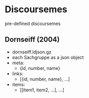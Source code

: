 # Discoursemes

pre-defined discoursemes

## Dornseiff (2004)
- dornseiff.ldjson.gz
- each Sachgruppe as a json object
- meta: 
  + {id, number, name}
- links: 
  + [{id, number, name}, ...]
- items:
  + [[item1, item2, ...], ...]
